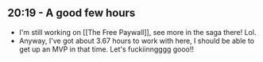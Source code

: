 ## 20:19 - A good few hours
- I'm still working on [[The Free Paywall]], see more in the saga there! Lol.
- Anyway, I've got about 3.67 hours to work with here, I should be able to get up an MVP in that time. Let's fuckiinngggg gooo!!
